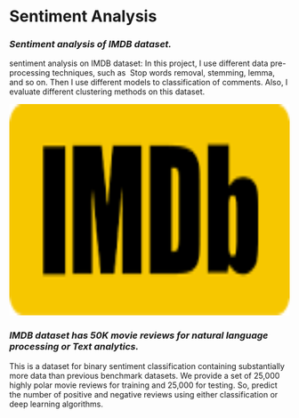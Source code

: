 # **Sentiment Analysis**


### *Sentiment analysis of IMDB dataset.*

sentiment analysis on IMDB dataset: In this project, I use different data pre-processing techniques, such as  Stop words removal, stemming, lemma, and so on. Then I use different models to classification of comments. Also, I evaluate different clustering methods on this dataset. 


<p align="center">
  <img src="https://github.com/Ankit152/IMDB-sentiment-analysis/blob/master/imdb.png" width="755" height="380"/>
</p>


### *IMDB dataset has 50K movie reviews for natural language processing or Text analytics.*


This is a dataset for binary sentiment classification containing substantially more data than previous benchmark datasets. We provide a set of 25,000 highly polar movie reviews for training and 25,000 for testing. So, predict the number of positive and negative reviews using either classification or deep learning algorithms.


